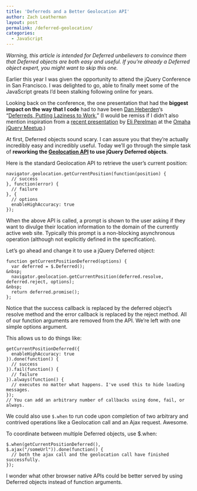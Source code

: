 ```yaml
---
title: 'Deferreds and a Better Geolocation API'
author: Zach Leatherman
layout: post
permalink: /deferred-geolocation/
categories:
  - JavaScript
---
```


*Warning, this article is intended for Deferred unbelievers to convince them that Deferred objects are both easy and useful. If you’re already a Deferred object expert, you might want to skip this one.*

Earlier this year I was given the opportunity to attend the jQuery Conference in San Francisco. I was delighted to go, able to finally meet some of the JavaScript greats I’d been stalking following online for years.

Looking back on the conference, the one presentation that had the **biggest impact on the way that I code** had to have been [Dan Heberden][1]‘s “[Deferreds, Putting Laziness to Work.][2]” (I would be remiss if I didn’t also mention inspiration from a [recent presentation][3] by [Eli Perelman][4] at the [Omaha jQuery Meetup][5].)

 [1]: https://twitter.com/danheberden
 [2]: http://danheberden.com/presentations/deferreds-putting-laziness-to-work/
 [3]: http://speakerdeck.com/u/eliperelman/p/jquery-deferreds-and-promises
 [4]: https://twitter.com/eliperelman
 [5]: http://www.meetup.com/jquery-omaha/

At first, Deferred objects sound scary. I can assure you that they’re actually incredibly easy and incredibly useful. Today we’ll go through the simple task of **reworking the [Geolocation API][6] to use jQuery Deferred objects**.

 [6]: http://www.w3.org/TR/geolocation-API/

Here is the standard Geolocation API to retrieve the user’s current position:

    navigator.geolocation.getCurrentPosition(function(position) {
      // success
    }, function(error) {
      // failure
    }, {
      // options
      enableHighAccuracy: true
    });

When the above API is called, a prompt is shown to the user asking if they want to divulge their location information to the domain of the currently active web site. Typically this prompt is a non-blocking asynchronous operation (although not explicitly defined in the specification).

Let’s go ahead and change it to use a jQuery Deferred object:

    function getCurrentPositionDeferred(options) {
      var deferred = $.Deferred();
    &nbsp;
      navigator.geolocation.getCurrentPosition(deferred.resolve, deferred.reject, options);
    &nbsp;
      return deferred.promise();
    };

Notice that the success callback is replaced by the deferred object’s resolve method and the error callback is replaced by the reject method. All of our function arguments are removed from the API. We’re left with one simple options argument.

This allows us to do things like:

    getCurrentPositionDeferred({
      enableHighAccuracy: true
    }).done(function() {
      // success
    }).fail(function() {
      // failure
    }).always(function() {
      // executes no matter what happens. I've used this to hide loading messages.
    });
    // You can add an arbitrary number of callbacks using done, fail, or always.

We could also use `$.when` to run code upon completion of two arbitrary and contrived operations like a Geolocation call and an Ajax request. Awesome.

To coordinate between multiple Deferred objects, use $.when:

    $.when(getCurrentPositionDeferred(), $.ajax("/someUrl")).done(function() {
      // both the ajax call and the geolocation call have finished successfully.
    });

I wonder what other browser native APIs could be better served by using Deferred objects instead of function arguments.